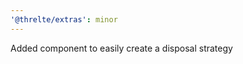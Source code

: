 ```yaml
---
'@threlte/extras': minor
---
```


Added component <Disposables> to easily create a disposal strategy
